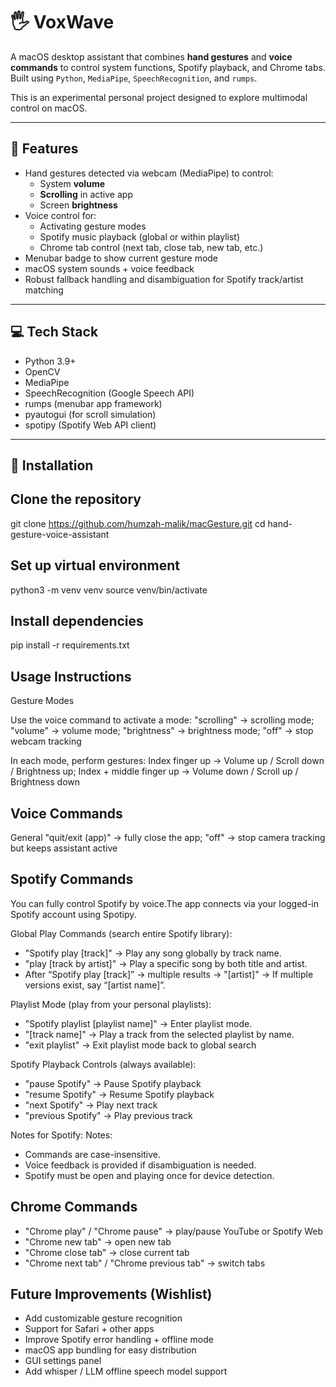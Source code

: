# 🖐️ VoxWave

A macOS desktop assistant that combines **hand gestures** and **voice commands** to control system functions, Spotify playback, and Chrome tabs.  
Built using `Python`, `MediaPipe`, `SpeechRecognition`, and `rumps`.  

This is an experimental personal project designed to explore multimodal control on macOS.

---

## 🚀 Features

- Hand gestures detected via webcam (MediaPipe) to control:
  - System **volume**
  - **Scrolling** in active app
  - Screen **brightness**
- Voice control for:
  - Activating gesture modes
  - Spotify music playback (global or within playlist)
  - Chrome tab control (next tab, close tab, new tab, etc.)
- Menubar badge to show current gesture mode
- macOS system sounds + voice feedback
- Robust fallback handling and disambiguation for Spotify track/artist matching

---

## 💻 Tech Stack
- Python 3.9+
- OpenCV
- MediaPipe
- SpeechRecognition (Google Speech API)
- rumps (menubar app framework)
- pyautogui (for scroll simulation)
- spotipy (Spotify Web API client)

---

## 📝 Installation

## Clone the repository
git clone https://github.com/humzah-malik/macGesture.git
cd hand-gesture-voice-assistant

## Set up virtual environment
python3 -m venv venv
source venv/bin/activate

## Install dependencies
pip install -r requirements.txt

## Usage Instructions
Gesture Modes

Use the voice command to activate a mode:
"scrolling" -> scrolling mode; 
"volume" -> volume mode; 
"brightness" -> brightness mode; 
"off" -> stop webcam tracking

In each mode, perform gestures:
Index finger up -> Volume up / Scroll down / Brightness up; 
Index + middle finger up -> Volume down / Scroll up / Brightness down

## Voice Commands
General
"quit/exit (app)" -> fully close the app; 
"off" -> stop camera tracking but keeps assistant active

## Spotify Commands
You can fully control Spotify by voice.The app connects via your logged-in Spotify account using Spotipy.

Global Play Commands (search entire Spotify library):
- "Spotify play [track]" -> Play any song globally by track name.
- "play [track by artist]" -> Play a specific song by both title and artist.
- After “Spotify play [track]” → multiple results → "[artist]" -> If multiple versions exist, say “[artist name]”.

Playlist Mode (play from your personal playlists):
- "Spotify playlist [playlist name]" -> Enter playlist mode.
- "[track name]" -> Play a track from the selected playlist by name.
- "exit playlist" -> Exit playlist mode back to global search

Spotify Playback Controls (always available):
- "pause Spotify" -> Pause Spotify playback
- "resume Spotify" -> Resume Spotify playback
- "next Spotify" -> Play next track
- "previous Spotify" -> Play previous track

Notes for Spotify:
Notes:
- Commands are case-insensitive.
- Voice feedback is provided if disambiguation is needed.
- Spotify must be open and playing once for device detection.

## Chrome Commands
- "Chrome play" / "Chrome pause" -> play/pause YouTube or Spotify Web
- "Chrome new tab" -> open new tab
- "Chrome close tab" -> close current tab
- "Chrome next tab" / "Chrome previous tab" -> switch tabs

## Future Improvements (Wishlist)
- Add customizable gesture recognition
- Support for Safari + other apps
- Improve Spotify error handling + offline mode
- macOS app bundling for easy distribution
- GUI settings panel
- Add whisper / LLM offline speech model support